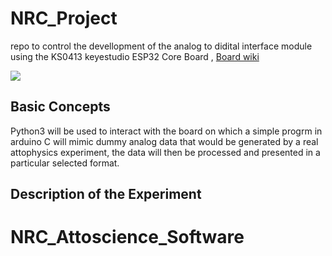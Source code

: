 # NRC_Project

repo to control the devellopment of the analog to didital interface module using  the KS0413 keyestudio ESP32 Core Board , [Board wiki](https://wiki.keyestudio.com/KS0413_keyestudio_ESP32_Core_Board#Resources_Download)

![](https://wiki.keyestudio.com/images/7/79/0413%E5%9B%BE%E7%89%872.png)

 ## Basic Concepts

 Python3 will be used to interact with the board on which a simple progrm in arduino C will mimic dummy analog data that would be generated by a real attophysics experiment, the data will then be processed and presented in a particular selected format.

 ## Description of the Experiment

 

# NRC_Attoscience_Software
